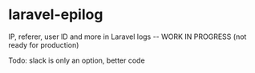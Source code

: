 # laravel-epilog
IP, referer, user ID and more in Laravel logs
-- WORK IN PROGRESS (not ready for production)

Todo: slack is only an option, better code
